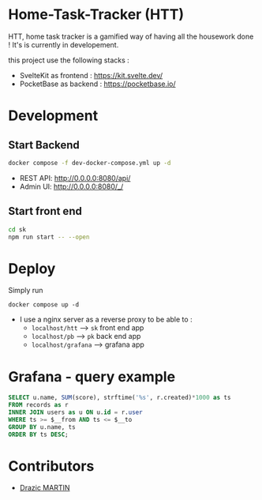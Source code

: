 # Home-Task-Tracker (HTT)

HTT, home task tracker is a gamified way of having all the housework done !
It's is currently in developement.

this project use the following stacks :
- SvelteKit as frontend : https://kit.svelte.dev/
- PocketBase as backend : https://pocketbase.io/

# Development 
## Start Backend
```bash
docker compose -f dev-docker-compose.yml up -d
```
- REST API: http://0.0.0.0:8080/api/
- Admin UI: http://0.0.0.0:8080/_/

## Start front end
```bash
cd sk
npm run start -- --open
```

# Deploy
Simply run
```
docker compose up -d
```

- I use a nginx server as a reverse proxy to be able to :
  - `localhost/htt` --> `sk` front end app
  - `localhost/pb` --> `pk` back end app
  - `localhost/grafana` --> grafana app

# Grafana - query example

```sql
SELECT u.name, SUM(score), strftime('%s', r.created)*1000 as ts
FROM records as r
INNER JOIN users as u ON u.id = r.user
WHERE ts >= $__from AND ts <= $__to
GROUP BY u.name, ts
ORDER BY ts DESC;
```

# Contributors

- [Drazic MARTIN](https://github.com/drazicmartin)